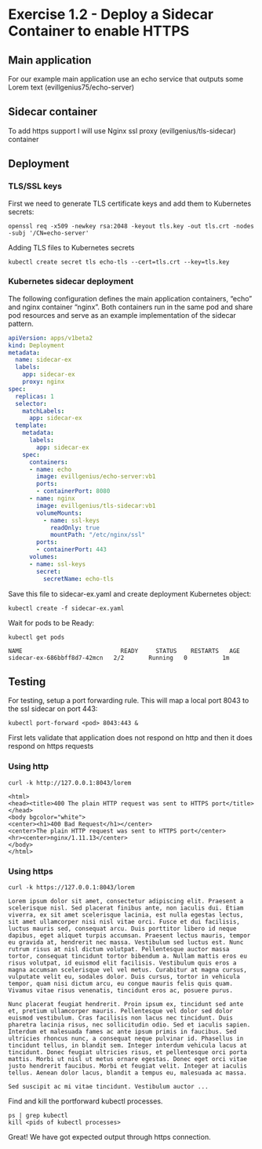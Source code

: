 # Exercise 1.2 - Deploy a Sidecar Container to enable HTTPS

## Main application
For our example main application use an echo service that outputs some Lorem text (evillgenius75/echo-server)
## Sidecar container 
To add https support I will use Nginx ssl proxy (evillgenius/tls-sidecar) container
## Deployment
### TLS/SSL keys
First we need to generate TLS certificate keys and add them to Kubernetes secrets:
```console
openssl req -x509 -newkey rsa:2048 -keyout tls.key -out tls.crt -nodes -subj '/CN=echo-server'
```

Adding TLS files to Kubernetes secrets

```console
kubectl create secret tls echo-tls --cert=tls.crt --key=tls.key
```

### Kubernetes sidecar deployment
The following configuration defines the main application containers, “echo” and nginx container “nginx”. Both containers run in the same pod and share pod resources and serve as an example implementation of the sidecar pattern. 

```yaml
apiVersion: apps/v1beta2
kind: Deployment
metadata:
  name: sidecar-ex
  labels:
    app: sidecar-ex
    proxy: nginx
spec:
  replicas: 1
  selector:
    matchLabels:
      app: sidecar-ex
  template:
    metadata:
      labels:
        app: sidecar-ex
    spec:
      containers:
      - name: echo
        image: evillgenius/echo-server:vb1
        ports:
        - containerPort: 8080
      - name: nginx
        image: evillgenius/tls-sidecar:vb1
        volumeMounts:
          - name: ssl-keys
            readOnly: true
            mountPath: "/etc/nginx/ssl"          
        ports:
        - containerPort: 443
      volumes:
      - name: ssl-keys
        secret:
          secretName: echo-tls
```


Save this file to sidecar-ex.yaml and create deployment Kubernetes object:

```console
kubectl create -f sidecar-ex.yaml
```

Wait for pods to be Ready:
```console
kubectl get pods
```

```output
NAME                            READY     STATUS    RESTARTS   AGE
sidecar-ex-686bbff8d7-42mcn   2/2       Running   0          1m
```
## Testing
For testing, setup a port forwarding rule. This will map a local port 8043 to the ssl sidecar on port 443:

```console
kubectl port-forward <pod> 8043:443 &
```

First lets validate that application does not respond on http and then it does respond on https requests


### Using http
```console
curl -k http://127.0.0.1:8043/lorem
```

```output
<html>
<head><title>400 The plain HTTP request was sent to HTTPS port</title></head>
<body bgcolor="white">
<center><h1>400 Bad Request</h1></center>
<center>The plain HTTP request was sent to HTTPS port</center>
<hr><center>nginx/1.11.13</center>
</body>
</html>
```
### Using https
```console
curl -k https://127.0.0.1:8043/lorem 
```

```output
Lorem ipsum dolor sit amet, consectetur adipiscing elit. Praesent a scelerisque nisl. Sed placerat finibus ante, non iaculis dui. Etiam viverra, ex sit amet scelerisque lacinia, est nulla egestas lectus, sit amet ullamcorper nisi nisl vitae orci. Fusce et dui facilisis, luctus mauris sed, consequat arcu. Duis porttitor libero id neque dapibus, eget aliquet turpis accumsan. Praesent lectus mauris, tempor eu gravida at, hendrerit nec massa. Vestibulum sed luctus est. Nunc rutrum risus at nisl dictum volutpat. Pellentesque auctor massa tortor, consequat tincidunt tortor bibendum a. Nullam mattis eros eu risus volutpat, id euismod elit facilisis. Vestibulum quis eros a magna accumsan scelerisque vel vel metus. Curabitur at magna cursus, vulputate velit eu, sodales dolor. Duis cursus, tortor in vehicula tempor, quam nisi dictum arcu, eu congue mauris felis quis quam. Vivamus vitae risus venenatis, tincidunt eros ac, posuere purus.

Nunc placerat feugiat hendrerit. Proin ipsum ex, tincidunt sed ante et, pretium ullamcorper mauris. Pellentesque vel dolor sed dolor euismod vestibulum. Cras facilisis non lacus nec tincidunt. Duis pharetra lacinia risus, nec sollicitudin odio. Sed et iaculis sapien. Interdum et malesuada fames ac ante ipsum primis in faucibus. Sed ultricies rhoncus nunc, a consequat neque pulvinar id. Phasellus in tincidunt tellus, in blandit sem. Integer interdum vehicula lacus at tincidunt. Donec feugiat ultricies risus, et pellentesque orci porta mattis. Morbi ut nisl ut metus ornare egestas. Donec eget orci vitae justo hendrerit faucibus. Morbi et feugiat velit. Integer at iaculis tellus. Aenean dolor lacus, blandit a tempus eu, malesuada ac massa.

Sed suscipit ac mi vitae tincidunt. Vestibulum auctor ...
```

Find and kill the portforward kubectl processes.
```console
ps | grep kubectl
kill <pids of kubectl processes>
```

Great! We have got expected output through https connection.


